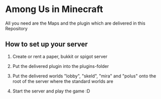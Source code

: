 # Among Us in Minecraft

All you need are the Maps and the plugin which are delivered in this Repository

## How to set up your server

1. Create or rent a paper, bukkit or spigot server
   
2. Put the delivered plugin into the plugins-folder

3. Put the delivered worlds "lobby", "skeld", "mira" and "polus" onto the root of the server where the standard worlds are

4. Start the server and play the game :D
